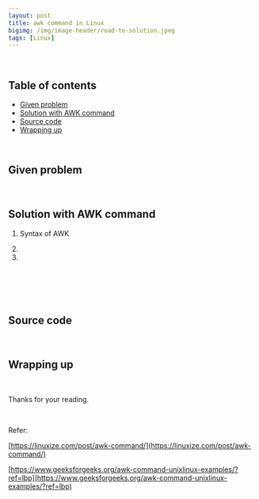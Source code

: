 ```yaml
---
layout: post
title: awk command in Linux
bigimg: /img/image-header/road-to-solution.jpeg
tags: [Linux]
---
```





<br>

## Table of contents
- [Given problem](#given-problem)
- [Solution with AWK command](#solution-with-awk-command)
- [Source code](#source-code)
- [Wrapping up](#wrapping-up)


<br>

## Given problem





<br>

## Solution with AWK command

1. Syntax of AWK




2. 




3. 





<br>

## 





<br>

## Source code





<br>

## Wrapping up





<br>

Thanks for your reading.

<br>

Refer:

[https://linuxize.com/post/awk-command/](https://linuxize.com/post/awk-command/)

[https://www.geeksforgeeks.org/awk-command-unixlinux-examples/?ref=lbp](https://www.geeksforgeeks.org/awk-command-unixlinux-examples/?ref=lbp)

